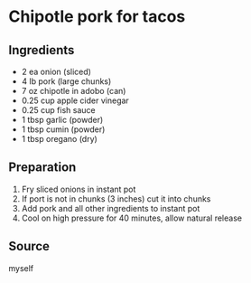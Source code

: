 # Chipotle pork for tacos
## Ingredients
- 2 ea onion (sliced)
- 4 lb pork (large chunks)
- 7 oz chipotle in adobo (can)
- 0.25 cup apple cider vinegar
- 0.25 cup fish sauce
- 1 tbsp garlic (powder)
- 1 tbsp cumin (powder)
- 1 tbsp oregano (dry)
## Preparation
1. Fry sliced onions in instant pot
2. If port is not in chunks (3 inches) cut it into chunks
3. Add pork and all other ingredients to instant pot
4. Cool on high pressure for 40 minutes, allow natural release
## Source
myself